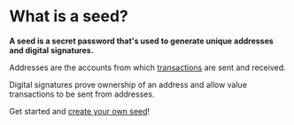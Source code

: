 # What is a seed?

**A seed is a secret password that's used to generate unique addresses and digital signatures.**

Addresses are the accounts from which [transactions](introduction/what-is-a-transaction.md) are sent and received.

Digital signatures prove ownership of an address and allow value transactions to be sent from addresses.

Get started and [create your own seed](tutorials/create-a-seed.md)!